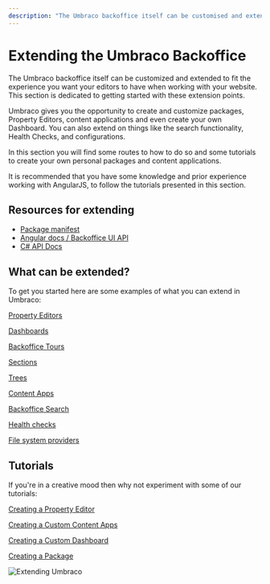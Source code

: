 ```yaml
---
description: "The Umbraco backoffice itself can be customised and extended, this section is dedicated to getting started with these extension points."
---
```


# Extending the Umbraco Backoffice

The Umbraco backoffice itself can be customized and extended to fit the experience you want your editors to have when working with your website. This section is dedicated to getting started with these extension points.

Umbraco gives you the opportunity to create and customize packages, Property Editors, content applications and even create your own Dashboard. You can also extend on things like the search functionality, Health Checks, and configurations.

In this section you will find some routes to how to do so and some tutorials to create your own personal packages and content applications.

It is recommended that you have some knowledge and prior experience working with AngularJS, to follow the tutorials presented in this section.

## Resources for extending

* [Package manifest](../../umbraco-cms/extending/property-editors/package-manifest.md)
* [Angular docs / Backoffice UI API](../../umbraco-cms/reference/angular)
* [C# API Docs](../../umbraco-cms/reference/api-documentation.md)

## What can be extended?

To get you started here are some examples of what you can extend in Umbraco:

[Property Editors](../../umbraco-cms/extending/property-editors)

[Dashboards](../../umbraco-cms/extending/dashboards.md)

[Backoffice Tours](../../umbraco-cms/extending/backoffice-tours.md)

[Sections](../../umbraco-cms/extending/section-trees/sections.md)

[Trees](../../umbraco-cms/extending/section-trees/trees)

[Content Apps](../../umbraco-cms/extending/content-apps.md)

[Backoffice Search](../../umbraco-cms/extending/backoffice-search.md)

[Health checks](../../umbraco-cms/extending/health-check)

[File system providers](../../umbraco-cms/extending/filesystemproviders)

## Tutorials

If you're in a creative mood then why not experiment with some of our tutorials:

[Creating a Property Editor](../../umbraco-cms/tutorials/creating-a-property-editor)

[Creating a Custom Content Apps](../../umbraco-cms/extending/content-apps.md#creating-a-custom-content-app)

[Creating a Custom Dashboard](../../umbraco-cms/tutorials/creating-a-custom-dashboard.md)

[Creating a Package](../../umbraco-cms/extending/packages/creating-a-package.md)

![Extending Umbraco](images/Headless\_Email\_hero\_780x405px.png)
